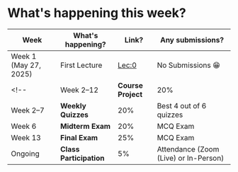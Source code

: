 # What's happening this week?

| **Week**   | **What's happening?**      | **Link?** | **Any submissions?**                          |
|------------|----------------------------|-----------|------------------------------------------------|
| Week 1 (May 27, 2025)    | First Lecture   |    [Lec:0](lectures/lecture0.ipynb)       | No Submissions 😁|
<!-- | Week 2–12  | **Course Project**          | 20%       | Groups of 3 Students                           |
| Week 2–7   | **Weekly Quizzes**          | 20%       | Best 4 out of 6 quizzes                        |
| Week 6     | **Midterm Exam**            | 20%       | MCQ Exam                                       |
| Week 13    | **Final Exam**              | 25%       | MCQ Exam                                       |
| Ongoing    | **Class Participation**     | 5%        | Attendance (Zoom (Live) or In-Person)          | -->